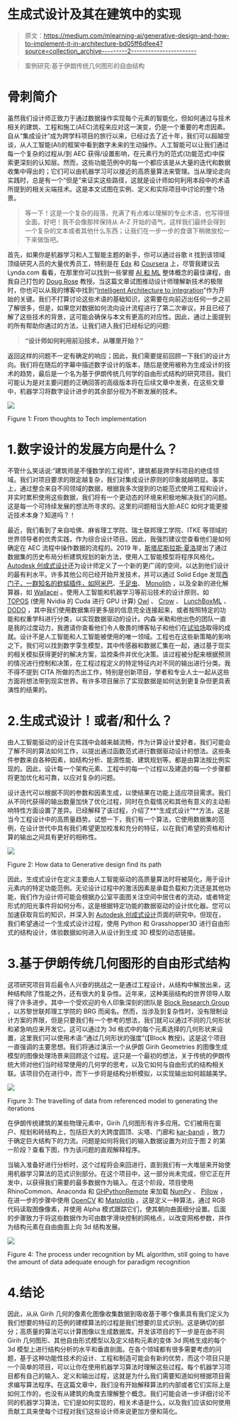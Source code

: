 # 生成式设计及其在建筑中的实现

> 原文：<https://medium.com/mlearning-ai/generative-design-and-how-to-implement-it-in-architecture-bd05ff6dfee4?source=collection_archive---------2----------------------->

> 案例研究:基于伊朗传统几何图形的自由结构

# 骨刺简介

虽然我们设计师正致力于通过数据操作实现每个元素的智能化，但如何通过与技术相关的建筑、工程和施工(AEC)流程来应对这一演变，仍是一个重要的考虑因素。自从“集成设计”成为跨学科项目的旅行以来，已经过去了近十年，我们可以超越空谈，从人工智能(AI)的框架中看到数字未来的生动操作。人工智能可以让我们通过每一个复杂的过程从/到 AEC 获得/设置影响，在元素行为的范式(功能范式)中探索更深刻的认知层。然而，这些功能范例中的每一个都应该是从大量的迭代和数据收集中得出的；它们可以由机器学习可以接近的高质量算法来管理。当从理论走向实践时，总是有一个“但是”来证实这些路径，这就是设计师如何利用本段中的术语所提到的相关尖端技术。这是本文试图在实例、定义和实际项目中讨论的整个场景。

> 等一下！这是一个复杂的段落，充满了有点难以理解的专业术语，也写得很全面。好吧！我不会像那样保持从 A-Z 开始的语气，这样我们最终会得到一个复杂的文本或者其他什么东西；让我们在一步一步的食谱下稍微放松一下来做饭吧。

首先，如果你是机器学习和人工智能主题的新手，你可以通过谷歌 it 找到该领域顶级研究人员的大量优秀员工，特别是在 [Edx](https://www.edx.org/) 和 [Coursera](https://www.coursera.org/) 上，尽管我建议去 Lynda.com 看看，在那里你可以找到一些掌握 [AI 和 ML](https://www.lynda.com/Data-Science-tutorials/Artificial-Intelligence-Foundations-Machine-Learning/601797-2.html) 整体概念的最佳课程，由我自己打包的 [Doug Rose](https://dougenterprises.com/) 教授。当这篇文章试图推动设计师理解新技术的极限时，你也可以从我的博客中找到“[Intelligent Architecture to integration](https://msfard.me/intelligent-architecture-towards-integration/)”作为开始的关键。我们不打算讨论这些术语的基础知识，这需要在向前迈出任何一步之前了解很多，但是，如果您对数据如何流向设计流程进行了第二次审议，并且已经了解了这些技术的背景，这可能会确保与本文有更高的对应性。因此，通过上面提到的所有帮助你通过的方法，让我们进入我们已经标记的问题:

> **“设计师如何利用前沿技术，从哪里开始？”**

返回这样的问题不一定有确定的响应；因此，我们需要提前回顾一下我们的设计方向。我们将在随后的字幕中描述数字设计的版本，随后是使用被称为生成设计的技术的趋势，最后是一个名为基于伊朗传统几何学的自由形式结构的研究项目。我们可能认为是对主要问题的正确回答的高级版本将在后续文章中发表，在这些文章中，机器学习将数字设计进步的其余部分视为不断发展的技术。

![](img/db9f655526ef10460e5c9b2418857ad0.png)

Figure 1: From thoughts to Tech implementation

# 1.数字设计的发展方向是什么？

不管什么笑话说:“建筑师是不懂数学的工程师”，建筑都是跨学科项目的绝佳领域。我们对项目要求的限定越复杂，我们对集成设计原则的印象就越明显。事实上，通过整合来自不同领域的数据，根据我多次提到的功能范式使用工程和设计，并实时累积使用这些数据，我们将有一个更动态的环境来积极地解决我们的问题。这是每一个可持续发展的想法所寻求的。这里的问题相当大胆:AEC 如何才能更接近技术本身？知道吗？！

最近，我们看到了来自哈佛、麻省理工学院、瑞士联邦理工学院、ITKE 等领域的世界领导者的优秀实践，作为综合设计项目。因此，我强烈建议您查看他们是如何确定在 AEC 流程中操作数据的流程的。2019 年，[斯塔尼斯拉斯·夏洛](https://issuu.com/stanislaschaillou/docs/stanislas_chaillou_thesis_)提出了通过数据集的历史布局分析建筑规划的新方法，使用人工智能模型将程序风格化。 [Autodesk 创成式设计](https://www.autodesk.com/autodesk-university/class/Generative-Design-Architectural-Space-Planning-Case-Autodesk-University-2017-Layout-2017)还为设计师定义了一个新的更广阔的空间，以达到他们设计的最有利水平。许多其他公司已经开始开发技术，并可以通过 Solid Edge 发现[西门子，一群知名的蚱蜢插件，如](https://solidedge.siemens.com/en/solutions/products/3d-design/next-generation-design/generative-design/)[阿米巴](https://www.food4rhino.com/app/ameba)、[千足虫](https://www.grasshopper3d.com/group/millipede)、 [Monolith](https://www.food4rhino.com/app/monolith) ，以及全新的进化解算器，如 [Wallacei](https://www.food4rhino.com/app/wallacei-0) 。使用人工智能和机器学习等前沿技术的设计原则，如 [TOPOS](https://www.food4rhino.com/app/topos) (使用 Nvidia 的 Cuda 进行 GPU 计算) [Owl](https://www.food4rhino.com/app/owl) 、 [Crow](https://www.food4rhino.com/app/crow-artificial-neural-networks) 、 [LunchBoxML](https://provingground.io/2017/08/01/machine-learning-with-lunchboxml/) 、 [DODO](https://www.food4rhino.com/app/dodo) ，其中我们使用数据集将更多层的信息完全连接起来，或者按照特定的功能和权重学科进行分类，以实现数据驱动的设计。内森·米勒和他出色的团队一直是我的过度动力，我邀请你查看他们令人敬畏的博客帖子和他们在[试验场](https://provingground.io/2019/11/19/free-generative-design-a-brief-overview-of-tools-created-by-the-grasshopper-community/)取得的成就。设计不是人工智能和人工智能被使用的唯一领域。工程也在这些新策略的影响之下。我们可以找到数字孪生模型，其中传感器和数据汇集在一起，通过基于现实的相关模拟获得更好的解决方案，监控条件并优化决策。该过程被分配来根据预测的情况进行控制和决策，在工程过程定义的特定特征内对不同的输出进行分类。我不得不提到 CITA 所做的杰出工作，特别是创新项目，学者和专业人士一起从这些方面将想法带到现实世界。有许多项目展示了实现数据是如何达到更复杂但更具表演性的结果的。

# 2.生成式设计！或者/和什么？

由人工智能驱动的设计在实践中会越来越流畅，作为计算设计爱好者，我们可能会了解不同的算法如何工作，以提出通过函数范式进行数据驱动设计的想法。这些条件参数来自各种因素，如结构分析、能源性能、建筑规划等。都是由算法按比例实现的。因此，设计每一个架构元素、工程中的每一个过程以及建造的每一个步骤都将更加优化和可靠，以应对复杂的问题。

设计迭代可以根据不同的参数和因素生成，以使结果在功能上适应项目需求。我们从不同代获得的输出数量加快了优化过程，同时在负载情况和其他有意义的主动影响特性方面设置了差异。已经解释了该过程，介绍了**“生成式设计”**方法，这是当今工程设计中的高质量趋势。试想一下，我们有一个算法，它使用数据集的范例，在设计世代中具有我们希望更加校准和充分的特征，以在我们希望的资格和计算的输出之间具有更好的相称性。

![](img/ad56f12c3c56db79826f43bfaa3dfc54.png)

Figure 2: How data to Generative design find its path

因此，生成式设计在定义主要由人工智能驱动的高质量算法时将被简化，用于设计元素内的特定功能范例。无论设计过程中的激活因素是承载负载和力流还是其他功能，我们作为设计师可能会根据办公室平面图关注空间中居住者的流动，或者特定形式的阳光事件将如何分布，这是根据特定功能的数据驱动的设计优化器。您可以加速获取背后的知识，并深入到 [Autodesk 创成式设计](https://www.autodesk.com/solutions/generative-design#:~:text=Generative%20design%20is%20a%20design,manufacturing%20methods%2C%20and%20cost%20constraints.)页面的研究中。但现在，我们希望通过一个生成式设计过程，使用 Python 和 Grasshopper3D 进行自由形式的结构设计，体验数据如何进入从设计到生成 3D 模型的动态链接。

# 3.基于伊朗传统几何图形的自由形式结构

这项研究项目背后最令人兴奋的挑战之一是通过工程设计，从结构中解放出来，这种结构除了性能之外，还有很大的复杂性。近年来，这种美丽结构的世界领导人取得了许多进步。其中一个受欢迎的令人印象深刻的团队是 [Block Research Group](https://www.block.arch.ethz.ch/brg/) ，以苏黎世联邦理工学院的 BRG 而闻名。然而，当涉及到复杂性时，没有限制设计方案的界限，但是只要我们有一个参考的想法，我们就可以通过不同的几何形状和紧急响应来开发它。这可以通过为 3d 格式中的每个元素选择的几何形状来设置，这里我们可以使用术语:“通过几何形状的强度”(【Block 教授)。这是这个项目一直强调的主要思想。我们将通过演示一个从伊朗 Girih Geometries 的图像生成模型的图像处理场景来回顾这个过程。这只是一个最初的想法，关于传统的伊朗传统大师对他们当时经常使用的几何学的思考，以及它如何与自由形式的结构相关联。该项目仍在进行中，而下一步将是结构分析模拟，以实现输出如何超越美学。

![](img/6c9f2f2cd3d41340bbbf9e750b7e22d0.png)

Figure 3: The travelling of data from referenced model to generating the iterations

在伊朗传统建筑的某些物理元素中，Girih 几何图形有许多应用。它们被用在窗户、规划和砖结构上，包括巨大的大跨度圆顶、尖塔、门廊和 [kar-bandi](https://journals.sagepub.com/doi/abs/10.1177/0956059919845631) ，致力于确定巨大结构下的力流。问题是如何将我们的输入数据设置为对应于图 2 的第一阶段？查看下图，作为该问题的直观解释程序。

当输入准备好进行分析时，这个过程将会来回进行，直到我们有一大堆层来开始使用机器学习算法的范式识别部分。在这个项目中，这一部分尚未完成，但它正在开发中，以获得我们需要的最多数据作为输入。在这个阶段，项目使用 RhinoCommon、Anaconda 和 [GHPythonRemote](https://github.com/pilcru/ghpythonremote) 来加载 [NumPy](https://numpy.org/) 、 [Pillow](https://pillow.readthedocs.io/en/stable/index.html) ，在进一步的步骤中使用 [OpenCV](https://opencv.org/) 和 [Matplotlib](https://matplotlib.org/) 。这是定义一种算法，通过 RGB 代码读取图像像素，并使用 Alpha 模式跟踪它们，使其朝向曲面细分设置。后面的步骤致力于将这些数据作为可由数字滑块控制的网格点，以改变网格参数，并作为结构元素在自由曲面上向 3d 结构发展。

![](img/7dbd2963393c66e90953d7989142ab94.png)

Figure 4: The process under recognition by ML algorithm, still going to have the amount of data adequate enough for paradigm recognition

# 4.结论

因此，从从 Girih 几何的像素化图像收集数据到吸收基于哪个像素具有我们定义为我们想要的特征的范例的建模算法的过程是我们想要的显式识别。这是确切的部分；高质量的算法可以计算图像以生成数据库。开发该项目的下一步是在由不同 Girih 几何图形、其他自由形式模型以及定义结构元素的变体 3d 网格生成的每个 3d 模型上进行结构分析的水平和垂直剖面。在各个领域都有很多需要考虑的问题，基于这种功能性技术的设计、工程和制造可能会有新的优势，而这个项目只是一个简单的项目，可以让你在使用机器学习算法时理解这些过程。每个机器学习项目都有自己的输入、定义和输出过程，这就是为什么我们需要知道如何根据项目需求编写算法程序。在这篇文章中，我们没有开始解释算法的内部或者它们实际上是如何工作的，也没有从建筑的角度去理解整个概念。我们可能会进一步详细讨论不同的机器学习算法，它们是如何实现的，相关术语是什么，以及我们应该如何使用贡献工具来使每个过程对我们这些设计师来说更加方便和简化。